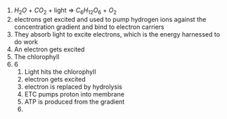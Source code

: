 1. $H_2O$ + $CO_2$ + light => $C_6H_{12}O_6$ + $O_2$
2. electrons get excited and used to pump hydrogen ions against the concentration gradient and bind to electron carriers
3. They absorb light to excite electrons, which is the energy harnessed to do work
4. An electron gets excited
5. The chlorophyll
6. 6
	1. Light hits the chlorophyll
	2. electron gets excited
	3. electron is replaced by hydrolysis
	4. ETC pumps proton into membrane
	5. ATP is produced from the gradient
	6. 